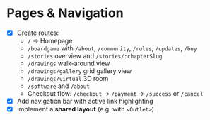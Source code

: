 # Pages & Navigation

- [x] Create routes:
  - `/` → Homepage
  - `/boardgame` with `/about`, `/community`, `/rules`, `/updates`, `/buy`
  - `/stories` overview and `/stories/:chapterSlug`
  - `/drawings` walk-around view
  - `/drawings/gallery` grid gallery view
  - `/drawings/virtual` 3D room
  - `/software` and `/about`
  - Checkout flow: `/checkout` → `/payment` → `/success` or `/cancel`
- [x] Add navigation bar with active link highlighting
- [x] Implement a **shared layout** (e.g. with `<Outlet>`)
